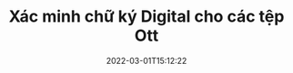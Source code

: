 ---
############################# Static ############################
layout: "auto-gen-signature"
date: 2022-03-01T15:12:22
draft: false
operation: Verify
signaturetype: Digital
fileformat: Ott
productName: Java
lang: vi
productCode: java
otherformats: pdf doc docx docm dot dotx odt ott xls xlsx xlsm xlsb ods ots xltx xltm pptx pptm
breadcrumb: Put Digital signature on Ott for Java

############################# Head ############################
head_title: "Xác minh chữ ký Digital cho tệp Ott qua Java"
head_description: "Chỉ sử dụng một vài dòng mã Java để xác minh tài liệu Ott và chữ ký Digital của chúng."

############################# Header ############################
title: "Xác minh chữ ký Digital cho các tệp Ott"
description: "API cho Java cung cấp cơ hội xác minh chữ ký Digital tại tài liệu Ott. Việc xác minh chữ ký điện tử bên trong tài liệu Ott của bạn có thể được thực hiện nhanh chóng và dễ dàng."
bg_image: "https://cms.admin.containerize.com/templates/aspose/App_Themes/V3/images/bg/header1.png"
bg_overlay: false
button:
    enable: true

############################# SubMenu ############################
submenu:
    enable: true

    left:
        img_alt: "GroupDocs.Signature for Java"
        image: "https://cms.admin.containerize.com/templates/groupdocs/images/product-logos/90x90-noborder/groupdocs-signature-java.png"
        product: "GroupDocs.Signature"
        platform: "Java"



############################# About ############################
about:
    enable: true
    title: "Khám phá các tính năng mới của API GroupDocs.Signature for Java"
    content: |
        API [GroupDocs.Signature for Java] (https://products.groupdocs.com/signature/java/) cung cấp nhiều cách để xử lý nhiều định dạng tài liệu bằng cách sử dụng chữ ký điện tử. Nhiều loại chữ ký điện tử như văn bản, hình ảnh, chứng chỉ kỹ thuật số, mã vạch, mã QR, tem hoặc siêu dữ liệu được hỗ trợ. Khách hàng có thể thêm, bớt, chỉnh sửa, xác thực hoặc tìm kiếm chữ ký điện tử tại các tệp PDF, tài liệu MS Word, sổ làm việc MS Excel, bản trình bày MS PowerPoint, tệp Adobe Photoshop và các định dạng hình ảnh khác nhau. Có sẵn một số tính năng và cài đặt bổ sung đáng kinh ngạc.
    

############################# Steps ############################
steps:
    enable: true
    title_left: "Cách xác thực chữ ký Digital trong tài liệu Ott của bạn"
    content_left: |
        [GroupDocs.Signature for Java] (https://products.groupdocs.com/signature/java/) bao gồm các tính năng hữu ích như xác minh chữ ký Digital được đặt trong tài liệu Ott. Sử dụng cơ hội này mà không cần triển khai thêm mã.
        
        * Thứ nhất, khởi tạo lớp Chữ ký cung cấp như một đường dẫn tham số phương thức khởi tạo đến một tài liệu được cho là đã được xác minh.
        * Thứ hai, tạo một đối tượng VerifyOptions mới và thiết lập tất cả các thuộc tính cần thiết.
        * Cuối cùng, gọi phương thức Verify đối tượng của Signature thông qua cá thể VerifyOptions.
        * Sau đó xử lý kết quả xác minh.

    title_right: "yêu cầu hệ thống"
    content_right: |
        GroupDocs.Signature for Java được hỗ trợ trên tất cả các nền tảng và hệ điều hành chính. Trước khi thực hiện mã bên dưới, hãy đảm bảo rằng bạn đã cài đặt các điều kiện tiên quyết sau trên hệ thống của mình.

        * Hệ điều hành: Microsoft Windows, Linux, MacOS
        * Môi trường phát triển: NetBeans, Intellij IDEA, Eclipse, etc.
        * Java runtime: J2SE 6.0 and above
        * Tải xuống phiên bản mới nhất của GroupDocs.Signature for Java từ [Maven] (https://repository.groupdocs.com/webapp/#/artifacts/browse/tree/General/repo/com/groupdocs/groupdocs-signature)
         
    code: |
        ```java    
                
        // Set up input Ott file
        String filePath = "input.ott";

        // Instantiate Signature for input file
        Signature signature = new Signature(filePath);

        //Provide verification options
        DigitalVerifyOptions options = new DigitalVerifyOptions();

        // Digital signature comment
        options.setComments("Approved");

        // specify period of signatures
        options.setSignDateTimeFrom(new Date(2020, 12, 12));
        options.setSignDateTimeTo(new Date(2022, 12, 12));
                            
        // Verify document signatures
        VerificationResult result = signature.verify(options);

        //process result
        if (result.isValid())
        {
            //..
        }
        ```

############################# Demos ############################
demos:
    enable: true
    title: "Ký bằng chữ ký Digital Demo trực tiếp"
    content: |
       Thêm nhiều chữ ký điện tử khác nhau vào tệp Ott ngay bây giờ bằng cách truy cập trang web [GroupDocs.Signature App] (https://products.groupdocs.app/signature/family).          

############################# More Formats ############################
more_formats:
    enable: true
    title: "Xác minh các chữ ký Digital khác bằng Java"
    content: |
        "Xác minh chữ ký điện tử được đặt trong các tài liệu khác nhau. Kiểm tra chất lượng chữ ký ở các định dạng tệp phổ biến như được tiết lộ bên dưới."
    format: 
       
       
back_to_top:
    enable: true
---